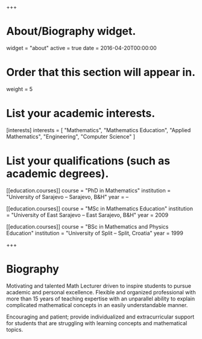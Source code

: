 +++
# About/Biography widget.
widget = "about"
active = true
date = 2016-04-20T00:00:00

# Order that this section will appear in.
weight = 5

# List your academic interests.
[interests]
  interests = [
    "Mathematics",
    "Mathematics Education",
    "Applied Mathematics",
    "Engineering",
    "Computer Science"
  ]

# List your qualifications (such as academic degrees).
[[education.courses]]
  course = "PhD in Mathematics"
  institution = "University of Sarajevo – Sarajevo, B&H"
  year = –

[[education.courses]]
  course = "MSc in Mathematics Education"
  institution = "University of East Sarajevo – East Sarajevo, B&H"
  year = 2009

[[education.courses]]
  course = "BSc in Mathematics and Physics Education"
  institution = "University of Split – Split, Croatia"
  year = 1999
 
+++

# Biography

Motivating and talented Math Lecturer driven to inspire students to pursue academic and personal excellence. Flexible and organized professional with more than 15 years of teaching expertise with an unparallel ability to explain complicated mathematical concepts in an easily understandable manner.

Encouraging and patient; provide individualized and extracurricular support for students that are struggling with learning concepts and mathematical topics. 
